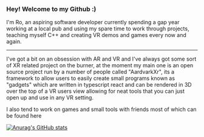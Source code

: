 ### Hey! Welcome to my Github :)

I'm Ro, an aspiring software developer currently spending a gap year working at a local pub and using my spare time to work through projects, teaching myself C++ and creating VR demos and games every now and again.

---

I've got a bit on an obsession with AR and VR and I've always got some sort of XR related project on the burner, at the moment my main one is an open source project run by a number of people called "AardvarkXr", its a framework to allow users to easily create small programs known as "gadgets" which are written in typescript react and can be rendered in 3D over the top of a VR users view allowing for neat tools that you can just open up and use in any VR setting.

I also tend to work on games and small tools with friends most of which can be found here

[![Anurag's GitHub stats](https://github-readme-stats.vercel.app/api?username=Wil-Ro)](https://github.com/anuraghazra/github-readme-stats)
